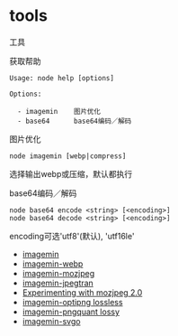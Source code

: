 # tools
工具

获取帮助

~~~
Usage: node help [options]

Options:

  - imagemin    图片优化
  - base64      base64编码／解码
~~~

图片优化

~~~
node imagemin [webp|compress]
~~~
选择输出webp或压缩，默认都执行

base64编码／解码

~~~
node base64 encode <string> [<encoding>]
node base64 decode <string> [<encoding>]
~~~
encoding可选'utf8'(默认), 'utf16le'

+ [imagemin](https://github.com/imagemin/imagemin "imagemin")
+ [imagemin-webp](https://github.com/imagemin/imagemin-webp "imagemin-webp")
+ [imagemin-mozjpeg](https://github.com/imagemin/imagemin-mozjpeg "imagemin-mozjpeg")
+ [imagemin-jpegtran](https://github.com/imagemin/imagemin-jpegtran "imagemin-jpegtran")
+ [Experimenting with mozjpeg 2.0](https://blog.cloudflare.com/experimenting-with-mozjpeg-2-0/ "Experimenting with mozjpeg 2.0")
+ [imagemin-optipng lossless](https://github.com/imagemin/imagemin-optipng "imagemin-optipng")
+ [imagemin-pngquant lossy](https://github.com/imagemin/imagemin-pngquant "imagemin-pngquant")
+ [imagemin-svgo](https://github.com/imagemin/imagemin-svgo "imagemin-svgo")

